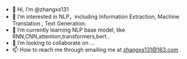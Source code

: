 - 👋 Hi, I’m @zhangxs131
- 👀 I’m interested in NLP，including Information Extraction, Machine Translation , Text Generation.
- 🌱 I’m currently learning NLP base model, like RNN,CNN,attention,transformers,bert .
- 💞️ I’m looking to collaborate on ...
- 📫 How to reach me through emailing me at zhangxs131@163.com .

<!---
zhangxs131/zhangxs131 is a ✨ special ✨ repository because its `README.md` (this file) appears on your GitHub profile.
You can click the Preview link to take a look at your changes.
--->

